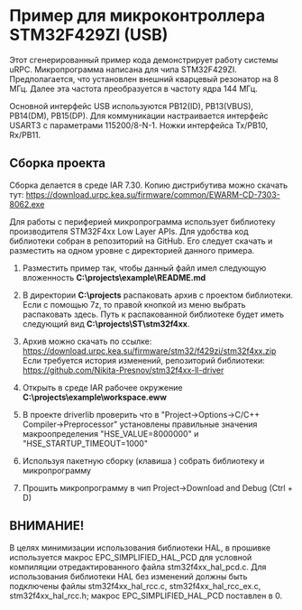 # Пример для микроконтроллера STM32F429ZI (USB)

Этот сгенерированный пример кода демонстрирует работу системы uRPC.
Микропрограмма написана для чипа STM32F429ZI. Предполагается, что
установлен внешний кварцевый резонатор на 8 МГц. Далее эта частота
преобразуется в частоту ядра 144 МГц.

Основной интерфейс USB используются PB12(ID), PB13(VBUS), PB14(DM), PB15(DP).
Для коммуникации настраивается интерфейс USART3 с параметрами 115200/8-N-1.
Ножки интерфейса Tx/PB10, Rx/PB11.

## Сборка проекта

Сборка делается в среде IAR 7.30. Копию дистрибутива можно скачать тут: https://download.urpc.kea.su/firmware/common/EWARM-CD-7303-8062.exe 

Для работы с периферией микропрограмма
использует библиотеку производителя STM32F4xx Low Layer APIs. Для удобства
код библиотеки собран в репозиторий на GitHub. Его следует скачать и разместить
на одном уровне с директорией данного примера.

1.	Разместить пример так, чтобы данный файл имел следующую вложенность
    **C:\projects\example\README.md**
    
2.  В директории  **C:\projects**  распаковать архив с проектом библиотеки. Если с помощью 7z, то правой кнопкой из меню выбрать распаковать здесь.    Путь к распакованной библиотеке будет иметь следующий вид **C:\projects\ST\stm32f4xx**.
    
3.	Архив можно скачать по ссылке: https://download.urpc.kea.su/firmware/stm32/f429zi/stm32f4xx.zip
    Если требуется история изменений, репозиторий библиотеки: https://github.com/Nikita-Presnov/stm32f4xx-ll-driver
    
4. 	Открыть в среде IAR рабочее окружение **C:\projects\example\workspace.eww**

5. 	В проекте driverlib проверить что в "Project->Options->C/C++ Compiler->Preprocessor" установлены правильные значения макроопределения "HSE_VALUE=8000000" и "HSE_STARTUP_TIMEOUT=1000"

6.  Используя пакетную сборку (клавиша <F8>) собрать библиотеку и микропрограмму

7.  Прошить микропрограмму в чип Project->Download and Debug (Ctrl + D)

## ВНИМАНИЕ! 

В целях минимизации использования библиотеки HAL, в прошивке используется макрос EPC_SIMPLIFIED_HAL_PCD 
для условной компиляции отредактированного файла stm32f4xx_hal_pcd.c. Для использования библиотеки HAL 
без изменений должны быть подключены файлы stm32f4xx_hal_rcc.c, stm32f4xx_hal_rcc_ex.c, stm32f4xx_hal_rcc.h;
макрос  EPC_SIMPLIFIED_HAL_PCD поставлен в 0.
